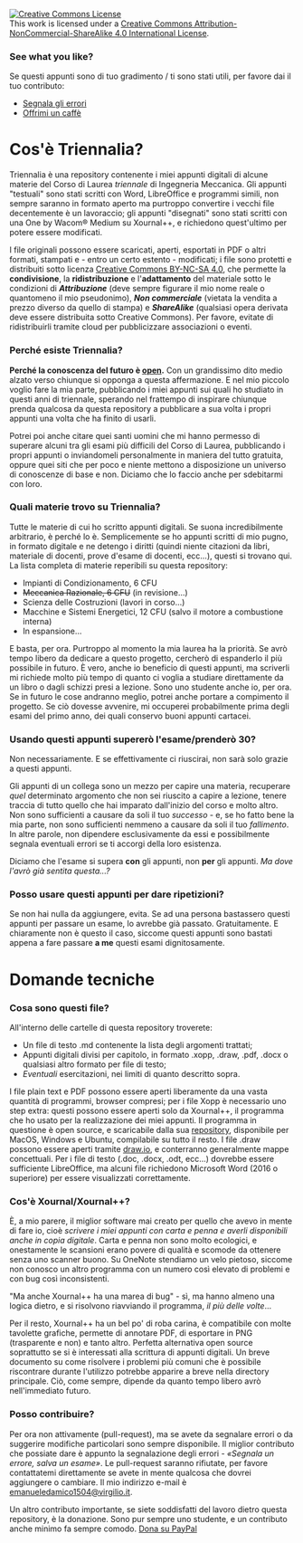 <a rel="license" href="http://creativecommons.org/licenses/by-nc-sa/4.0/"><img alt="Creative Commons License" style="border-width:0" src="https://i.creativecommons.org/l/by-nc-sa/4.0/88x31.png" /></a><br />This work is licensed under a <a rel="license" href="http://creativecommons.org/licenses/by-nc-sa/4.0/">Creative Commons Attribution-NonCommercial-ShareAlike 4.0 International License</a>.

### See what you like?
Se questi appunti sono di tuo gradimento / ti sono stati utili, per favore dai il tuo contributo:
- [Segnala gli errori](mailto:emanueledamico1504@virgilio.it)
- [Offrimi un caffè](https://paypal.me/PioApocalypse)

# Cos'è Triennalia?
Triennalia è una repository contenente i miei appunti digitali di alcune materie del Corso di Laurea *triennale* di Ingegneria Meccanica. Gli appunti "testuali" sono stati scritti con Word, LibreOffice e programmi simili, non sempre saranno in formato aperto ma purtroppo convertire i vecchi file decentemente è un lavoraccio; gli appunti "disegnati" sono stati scritti con una One by Wacom® Medium su Xournal++, e richiedono quest'ultimo per potere essere modificati.

I file originali possono essere scaricati, aperti, esportati in PDF o altri formati, stampati e - entro un certo estento - modificati; i file sono protetti e distribuiti sotto licenza [Creative Commons BY-NC-SA 4.0](https://creativecommons.org/licenses/by-nc-sa/4.0/), che permette la **condivisione**, la **ridistribuzione** e l'**adattamento** del materiale sotto le condizioni di **_Attribuzione_** (deve sempre figurare il mio nome reale o quantomeno il mio pseudonimo), **_Non commerciale_** (vietata la vendita a prezzo diverso da quello di stampa) e **_ShareAlike_** (qualsiasi opera derivata deve essere distribuita sotto Creative Commons).
Per favore, evitate di ridistribuirli tramite cloud per pubblicizzare associazioni o eventi.

### Perché esiste Triennalia?
**Perché la conoscenza del futuro è [open](https://it.wikipedia.org/wiki/Conoscenza_aperta).** Con un grandissimo dito medio alzato verso chiunque si opponga a questa affermazione. E nel mio piccolo voglio fare la mia parte, pubblicando i miei appunti sui quali ho studiato in questi anni di triennale, sperando nel frattempo di inspirare chiunque prenda qualcosa da questa repository a pubblicare a sua volta i propri appunti una volta che ha finito di usarli.

Potrei poi anche citare quei santi uomini che mi hanno permesso di superare alcuni tra gli esami più difficili del Corso di Laurea, pubblicando i propri appunti o inviandomeli personalmente in maniera del tutto gratuita, oppure quei siti che per poco e niente mettono a disposizione un universo di conoscenze di base e non. Diciamo che lo faccio anche per sdebitarmi con loro.

### Quali materie trovo su Triennalia?
Tutte le materie di cui ho scritto appunti digitali. Se suona incredibilmente arbitrario, è perché lo è.
Semplicemente se ho appunti scritti di mio pugno, in formato digitale e ne detengo i diritti (quindi niente citazioni da libri, materiale di docenti, prove d'esame di docenti, ecc...), questi si trovano qui. La lista completa di materie reperibili su questa repository:
- Impianti di Condizionamento, 6 CFU
- ~~Meccanica Razionale, 6 CFU~~ (in revisione...)
- Scienza delle Costruzioni (lavori in corso...)
- Macchine e Sistemi Energetici, 12 CFU (salvo il motore a combustione interna)
- In espansione...

E basta, per ora. Purtroppo al momento la mia laurea ha la priorità. Se avrò tempo libero da dedicare a questo progetto, cercherò di espanderlo il più possibile in futuro. È vero, anche io beneficio di questi appunti, ma scriverli mi richiede molto più tempo di quanto ci voglia a studiare direttamente da un libro o dagli schizzi presi a lezione. Sono uno studente anche io, per ora. Se in futuro le cose andranno meglio, potrei anche portare a compimento il progetto. Se ciò dovesse avvenire, mi occuperei probabilmente prima degli esami del primo anno, dei quali conservo buoni appunti cartacei.

### Usando questi appunti supererò l'esame/prenderò 30?
Non necessariamente. E se effettivamente ci riuscirai, non sarà solo grazie a questi appunti.

Gli appunti di un collega sono un mezzo per capire una materia, recuperare *quel* determinato argomento che non sei riuscito a capire a lezione, tenere traccia di tutto quello che hai imparato dall'inizio del corso e molto altro. Non sono sufficienti a causare da soli il tuo *successo* - e, se ho fatto bene la mia parte, non sono sufficienti nemmeno a causare da soli il tuo *fallimento*. In altre parole, non dipendere esclusivamente da essi e possibilmente segnala eventuali errori se ti accorgi della loro esistenza.

Diciamo che l'esame si supera **con** gli appunti, non **per** gli appunti. *Ma dove l'avrò già sentita questa...?*

### Posso usare questi appunti per dare ripetizioni?
Se non hai nulla da aggiungere, evita. Se ad una persona bastassero questi appunti per passare un esame, lo avrebbe già passato. Gratuitamente. E chiaramente non è questo il caso, siccome questi appunti sono bastati appena a fare passare **a me** questi esami dignitosamente.

# Domande tecniche
### Cosa sono questi file?
All'interno delle cartelle di questa repository troverete:
- Un file di testo .md contenente la lista degli argomenti trattati;
- Appunti digitali divisi per capitolo, in formato .xopp, .draw, .pdf, .docx o qualsiasi altro formato per file di testo;
- *Eventuali* esercitazioni, nei limiti di quanto descritto sopra.

I file plain text e PDF possono essere aperti liberamente da una vasta quantità di programmi, browser compresi; per i file Xopp è necessario uno step extra: questi possono essere aperti solo da Xournal++, il programma che ho usato per la realizzazione dei miei appunti. Il programma in questione è open source, e scaricabile dalla sua [repository](https://github.com/xournalpp/xournalpp/releases), disponibile per MacOS, Windows e Ubuntu, compilabile su tutto il resto.
I file .draw possono essere aperti tramite [draw.io](https://https://app.diagrams.net/), e conterranno generalmente mappe concettuali.
Per i file di testo (.doc, .docx, .odt, ecc...) dovrebbe essere sufficiente LibreOffice, ma alcuni file richiedono Microsoft Word (2016 o superiore) per essere visualizzati correttamente.

### Cos'è Xournal/Xournal++?
È, a mio parere, il miglior software mai creato per quello che avevo in mente di fare io, cioè *scrivere i miei appunti con carta e penna e averli disponibili anche in copia digitale*. Carta e penna non sono molto ecologici, e onestamente le scansioni erano povere di qualità e scomode da ottenere senza uno scanner buono. Su OneNote stendiamo un velo pietoso, siccome non conosco un altro programma con un numero così elevato di problemi e con bug così inconsistenti.

"Ma anche Xournal++ ha una marea di bug" - sì, ma hanno almeno una logica dietro, e si risolvono riavviando il programma, *il più delle volte*...

Per il resto, Xournal++ ha un bel po' di roba carina, è compatibile con molte tavolette grafiche, permette di annotare PDF, di esportare in PNG (trasparente e non) e tanto altro. Perfetta alternativa open source soprattutto se si è interessati alla scrittura di appunti digitali.
Un breve documento su come risolvere i problemi più comuni che è possibile riscontrare durante l'utilizzo potrebbe apparire a breve nella directory principale. Ciò, come sempre, dipende da quanto tempo libero avrò nell'immediato futuro.

### Posso contribuire?
Per ora non attivamente (pull-request), ma se avete da segnalare errori o da suggerire modifiche particolari sono sempre disponibile. Il miglior contributo che possiate dare è appunto la segnalazione degli errori - *«Segnala un errore, salva un esame»*.
Le pull-request saranno rifiutate, per favore contattatemi direttamente se avete in mente qualcosa che dovrei aggiungere o cambiare.
Il mio indirizzo e-mail è emanueledamico1504@virgilio.it.

Un altro contributo importante, se siete soddisfatti del lavoro dietro questa repository, è la donazione. Sono pur sempre uno studente, e un contributo anche minimo fa sempre comodo. [Dona su PayPal](https://paypal.me/PioApocalypse)
